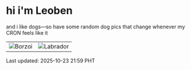 # hi i'm Leoben

and i like dogs—so have some random dog pics that change whenever my CRON feels like it

|  |  |
|--------|----------|
| ![Borzoi](https://random-dog-vercel.vercel.app/api/random-borzoi?v=1761227986) | ![Labrador](https://random-dog-vercel.vercel.app/api/random-labrador?v=1761227986) |

Last updated: 2025-10-23 21:59 PHT
